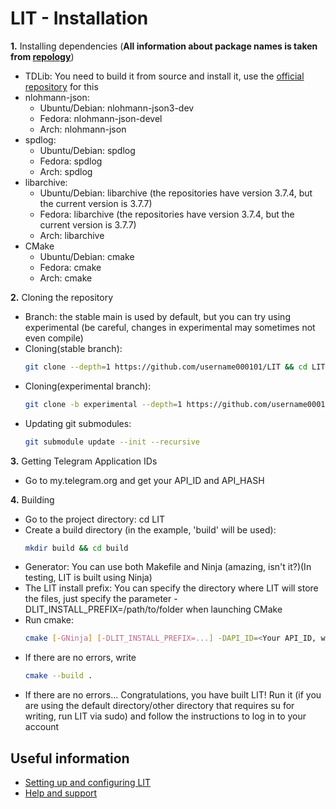 # LIT - Installation

**1.** Installing dependencies (**All information about package names is taken from [repology](https://repology.org)**)

 - TDLib: You need to build it from source and install it, use the [official repository](https://github.com/tdlib/td) for this
 - nlohmann-json: 
   - Ubuntu/Debian: nlohmann-json3-dev
   - Fedora: nlohmann-json-devel
   - Arch: nlohmann-json
 - spdlog:
   - Ubuntu/Debian: spdlog
   - Fedora: spdlog
   - Arch: spdlog
 - libarchive:
   - Ubuntu/Debian: libarchive (the repositories have version 3.7.4, but the current version is 3.7.7)
   - Fedora: libarchive (the repositories have version 3.7.4, but the current version is 3.7.7)
   - Arch: libarchive
 - CMake
   - Ubuntu/Debian: cmake
   - Fedora: cmake
   - Arch: cmake

**2.**  Cloning the repository

- Branch: the stable main is used by default, but you can try using experimental (be careful, changes in experimental may sometimes not even compile)
- Cloning(stable branch):
  ```bash
  git clone --depth=1 https://github.com/username000101/LIT && cd LIT
  ```
- Cloning(experimental branch):
  ```bash
  git clone -b experimental --depth=1 https://github.com/username000101/LIT && cd LIT
  ```
- Updating git submodules:
  ```bash
  git submodule update --init --recursive
  ```

**3.** Getting Telegram Application IDs

- Go to my.telegram.org and get your API_ID and API_HASH

**4.** Building

- Go to the project directory: cd LIT
- Create a build directory (in the example, 'build' will be used):
  ```bash
  mkdir build && cd build
  ```
- Generator: You can use both Makefile and Ninja (amazing, isn't it?)(In testing, LIT is built using Ninja)
- The LIT install prefix: You can specify the directory where LIT will store the files, just specify the parameter -DLIT_INSTALL_PREFIX=/path/to/folder when launching CMake
- Run cmake:
  ```bash
  cmake [-GNinja] [-DLIT_INSTALL_PREFIX=...] -DAPI_ID=<Your API_ID, which you received from my.telegram.org> -DAPI_HASH=<Your API_HASH, which you received from my.telegram.org> ..
  ```
- If there are no errors, write
  ```bash
  cmake --build .
  ```
- If there are no errors... Congratulations, you have built LIT! Run it (if you are using the default directory/other directory that requires su for writing, run LIT via sudo) and follow the instructions to log in to your account



## Useful information

- [Setting up and configuring LIT](https://github.com/username000101/LIT/tree/main/readme's/CONFIGURING.md)
- [Help and support](https://github.com/username000101/LIT/tree/main/readme's/HELP.md)
